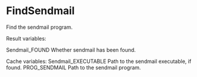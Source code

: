 # FindSendmail

Find the sendmail program.

Result variables:

  Sendmail_FOUND
    Whether sendmail has been found.

Cache variables:
  Sendmail_EXECUTABLE
    Path to the sendmail executable, if found.
  PROG_SENDMAIL
    Path to the sendmail program.

